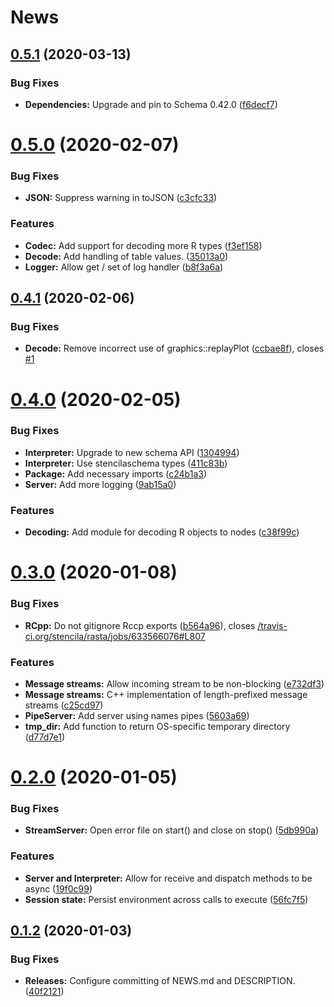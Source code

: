 # News

## [0.5.1](https://github.com/stencila/rasta/compare/v0.5.0...v0.5.1) (2020-03-13)


### Bug Fixes

* **Dependencies:** Upgrade and pin to Schema 0.42.0 ([f6decf7](https://github.com/stencila/rasta/commit/f6decf7c39591cebee655bc7ff599884d782c734))

# [0.5.0](https://github.com/stencila/rasta/compare/v0.4.1...v0.5.0) (2020-02-07)


### Bug Fixes

* **JSON:** Suppress warning in toJSON ([c3cfc33](https://github.com/stencila/rasta/commit/c3cfc33a0f778e37cc68f350da0d0890223447e5))


### Features

* **Codec:** Add support for decoding more R types ([f3ef158](https://github.com/stencila/rasta/commit/f3ef1580b85edea7e801899879921c0afd672122))
* **Decode:** Add handling of table values. ([35013a0](https://github.com/stencila/rasta/commit/35013a05991a2268b7df38f4dfd49c5660708ca0))
* **Logger:** Allow get / set of log handler ([b8f3a6a](https://github.com/stencila/rasta/commit/b8f3a6abf3d6eaf0869d4338132f2aa6a9385328))

## [0.4.1](https://github.com/stencila/rasta/compare/v0.4.0...v0.4.1) (2020-02-06)


### Bug Fixes

* **Decode:** Remove incorrect use of graphics::replayPlot ([ccbae8f](https://github.com/stencila/rasta/commit/ccbae8f72b207d40d2ac902f5a84fb9d118ecae6)), closes [#1](https://github.com/stencila/rasta/issues/1)

# [0.4.0](https://github.com/stencila/rasta/compare/v0.3.0...v0.4.0) (2020-02-05)


### Bug Fixes

* **Interpreter:** Upgrade to new schema API ([1304994](https://github.com/stencila/rasta/commit/13049946f2a4be0cc3e502e5f87e83ffce2aaebb))
* **Interpreter:** Use stencilaschema types ([411c83b](https://github.com/stencila/rasta/commit/411c83b8ab461334f5f30c11755d4ba52d4489ac))
* **Package:** Add necessary imports ([c24b1a3](https://github.com/stencila/rasta/commit/c24b1a30a02792116fcff88601a889e4902557dc))
* **Server:** Add more logging ([9ab15a0](https://github.com/stencila/rasta/commit/9ab15a09b523b21ed90fc272b1d32eaecb8a6f4d))


### Features

* **Decoding:** Add module for decoding R objects to nodes ([c38f99c](https://github.com/stencila/rasta/commit/c38f99c3dfc1ccab1c5830ba1556e15e68bb46e8))

# [0.3.0](https://github.com/stencila/rasta/compare/v0.2.0...v0.3.0) (2020-01-08)


### Bug Fixes

* **RCpp:** Do not gitignore Rccp exports ([b564a96](https://github.com/stencila/rasta/commit/b564a968970ac8b33d304ce4ce84c1e4a95393a0)), closes [/travis-ci.org/stencila/rasta/jobs/633566076#L807](https://github.com//travis-ci.org/stencila/rasta/jobs/633566076/issues/L807)


### Features

* **Message streams:** Allow incoming stream to be non-blocking ([e732df3](https://github.com/stencila/rasta/commit/e732df3056fb846cc3f3efb6d9f95b45915b9ded))
* **Message streams:** C++ implementation of length-prefixed message streams ([c25cd97](https://github.com/stencila/rasta/commit/c25cd974235f303618a3369134c89471a3177924))
* **PipeServer:** Add server using names pipes ([5603a69](https://github.com/stencila/rasta/commit/5603a69240ae8905bff7dcd5dbfe2dad7d010c1c))
* **tmp_dir:** Add function to return OS-specific temporary directory ([d77d7e1](https://github.com/stencila/rasta/commit/d77d7e179e91082db1518bced9e672a9f6320701))

# [0.2.0](https://github.com/stencila/rasta/compare/v0.1.2...v0.2.0) (2020-01-05)


### Bug Fixes

* **StreamServer:** Open error file on start() and  close on stop() ([5db990a](https://github.com/stencila/rasta/commit/5db990a731d9259bf4247002584f10dc3607d359))


### Features

* **Server and Interpreter:** Allow for receive and dispatch methods to be async ([19f0c99](https://github.com/stencila/rasta/commit/19f0c9904146afccede71a286f405371794b57dd))
* **Session state:** Persist environment across calls to execute ([56fc7f5](https://github.com/stencila/rasta/commit/56fc7f552669d16f7a363d284cc42d8b63632405))


## [0.1.2](https://github.com/stencila/rasta/compare/v0.1.1...v0.1.2) (2020-01-03)


### Bug Fixes

* **Releases:** Configure committing of NEWS.md and DESCRIPTION. ([40f2121](https://github.com/stencila/rasta/commit/40f21217ebae800f3380829448a54a19c8ee915d))
